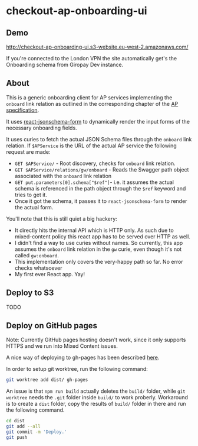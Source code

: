 # checkout-ap-onboarding-ui


## Demo


http://checkout-ap-onboarding-ui.s3-website.eu-west-2.amazonaws.com/

If you're connected to the London VPN the site automatically get's the Onboarding schema from Giropay Dev instance.

## About

This is a generic onboarding client for AP services implementing the `onboard` link relation as outlined in the corresponding chapter of the [AP specification](https://github.com/CKOTech/checkout-ap/tree/feature/onboarding#onboarding).

It uses [react-jsonschema-form](https://github.com/mozilla-services/react-jsonschema-form) to dynamically render the input forms of the necessary onboarding fields.

It uses curies to fetch the actual JSON Schema files through the `onboard` link relation. If `$APService` is the URL of the actual AP service the following request are made:

 - `GET $APService/` - Root discovery, checks for `onboard` link relation.
 - `GET $APService/relations/gw/onboard` - Reads the Swagger path object associated with the `onboard` link relation
 - `GET put.parameters[0].schema["$ref"]`- i.e. it assumes the actual schema is referenced in the path object through the `$ref` keyword and tries to get it.
- Once it got the schema, it passes it to `react-jsonschema-form` to render the actual form.


You'll note that this is still quiet a big hackery:

- It directly hits the internal API which is HTTP only. As such due to mixed-content policy this react app has to be served over HTTP as well.
- I didn't find a way to use curies without names. So currently, this app assumes the `onboard` link relation in the `gw` curie, even though it's not called `gw:onboard`.
- This implementation only covers the very-happy path so far. No error checks whatsoever
- My first ever React app. Yay!

## Deploy to S3

TODO

## Deploy on GitHub pages

Note: Currently GitHub pages hosting doesn't work, since it only supports HTTPS and we run into Mixed Content issues.

A nice way of deploying to gh-pages has been described [here](http://pressedpixels.com/articles/deploying-to-github-pages-with-git-worktree/).

In order to setup git worktree, run the following command:
```bash
git worktree add dist/ gh-pages
```

An issue is that `npm run build` actually deletes the `build/` folder, while `git worktree` needs the `.git` folder inside `build/` to work proberly. Workaround is to create a `dist` folder, copy the results of `build/` folder in there and run the following command.

```bash
cd dist
git add --all
git commit -m 'Deploy.'
git push
```